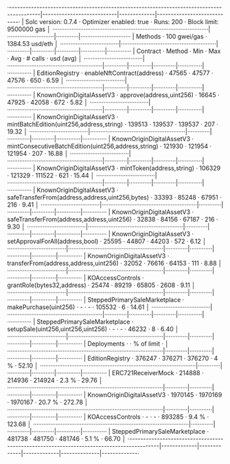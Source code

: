 ·-----------------------------------------------------------------------------------------|---------------------------|-------------|----------------------------·
|                                   Solc version: 0.7.4                                   ·  Optimizer enabled: true  ·  Runs: 200  ·  Block limit: 9500000 gas  │
··························································································|···························|·············|·····························
|  Methods                                                                                ·              100 gwei/gas               ·      1384.53 usd/eth       │
··································|·······················································|·············|·············|·············|··············|··············
|  Contract                       ·  Method                                               ·  Min        ·  Max        ·  Avg        ·  # calls     ·  usd (avg)  │
··································|·······················································|·············|·············|·············|··············|··············
|  EditionRegistry                ·  enableNftContract(address)                           ·      47565  ·      47577  ·      47576  ·         650  ·       6.59  │
··································|·······················································|·············|·············|·············|··············|··············
|  KnownOriginDigitalAssetV3      ·  approve(address,uint256)                             ·      16645  ·      47925  ·      42058  ·         672  ·       5.82  │
··································|·······················································|·············|·············|·············|··············|··············
|  KnownOriginDigitalAssetV3      ·  mintBatchEdition(uint256,address,string)             ·     139513  ·     139537  ·     139537  ·         207  ·      19.32  │
··································|·······················································|·············|·············|·············|··············|··············
|  KnownOriginDigitalAssetV3      ·  mintConsecutiveBatchEdition(uint256,address,string)  ·     121930  ·     121954  ·     121954  ·         207  ·      16.88  │
··································|·······················································|·············|·············|·············|··············|··············
|  KnownOriginDigitalAssetV3      ·  mintToken(address,string)                            ·     106329  ·     121329  ·     111522  ·         621  ·      15.44  │
··································|·······················································|·············|·············|·············|··············|··············
|  KnownOriginDigitalAssetV3      ·  safeTransferFrom(address,address,uint256,bytes)      ·      33393  ·      85248  ·      67951  ·         216  ·       9.41  │
··································|·······················································|·············|·············|·············|··············|··············
|  KnownOriginDigitalAssetV3      ·  safeTransferFrom(address,address,uint256)            ·      32838  ·      84156  ·      67187  ·         216  ·       9.30  │
··································|·······················································|·············|·············|·············|··············|··············
|  KnownOriginDigitalAssetV3      ·  setApprovalForAll(address,bool)                      ·      25595  ·      44807  ·      44203  ·         572  ·       6.12  │
··································|·······················································|·············|·············|·············|··············|··············
|  KnownOriginDigitalAssetV3      ·  transferFrom(address,address,uint256)                ·      32052  ·      76616  ·      64153  ·         111  ·       8.88  │
··································|·······················································|·············|·············|·············|··············|··············
|  KOAccessControls               ·  grantRole(bytes32,address)                           ·      25474  ·      89219  ·      65805  ·        2608  ·       9.11  │
··································|·······················································|·············|·············|·············|··············|··············
|  SteppedPrimarySaleMarketplace  ·  makePurchase(uint256)                                ·          -  ·          -  ·     105532  ·           6  ·      14.61  │
··································|·······················································|·············|·············|·············|··············|··············
|  SteppedPrimarySaleMarketplace  ·  setupSale(uint256,uint256,uint256)                   ·          -  ·          -  ·      46232  ·           8  ·       6.40  │
··································|·······················································|·············|·············|·············|··············|··············
|  Deployments                                                                            ·                                         ·  % of limit  ·             │
··························································································|·············|·············|·············|··············|··············
|  EditionRegistry                                                                        ·     376247  ·     376271  ·     376270  ·         4 %  ·      52.10  │
··························································································|·············|·············|·············|··············|··············
|  ERC721ReceiverMock                                                                     ·     214888  ·     214936  ·     214924  ·       2.3 %  ·      29.76  │
··························································································|·············|·············|·············|··············|··············
|  KnownOriginDigitalAssetV3                                                              ·    1970145  ·    1970169  ·    1970167  ·      20.7 %  ·     272.78  │
··························································································|·············|·············|·············|··············|··············
|  KOAccessControls                                                                       ·          -  ·          -  ·     893285  ·       9.4 %  ·     123.68  │
··························································································|·············|·············|·············|··············|··············
|  SteppedPrimarySaleMarketplace                                                          ·     481738  ·     481750  ·     481746  ·       5.1 %  ·      66.70  │
·-----------------------------------------------------------------------------------------|-------------|-------------|-------------|--------------|-------------·
